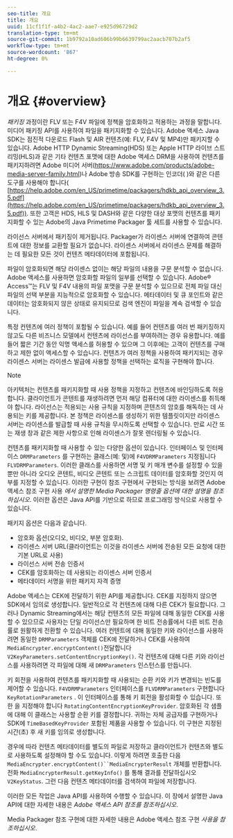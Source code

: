 ```yaml
---
seo-title: 개요
title: 개요
uuid: 11cf1f1f-a4b2-4ac2-aae7-e925d96729d2
translation-type: tm+mt
source-git-commit: 1b9792a10ad606b99b6639799ac2aacb707b2af5
workflow-type: tm+mt
source-wordcount: '867'
ht-degree: 0%

---
```



# 개요 {#overview}

*패키징* 과정이란 FLV 또는 F4V 파일에 정책을 암호화하고 적용하는 과정을 말합니다. 미디어 패키징 API를 사용하여 파일을 패키지화할 수 있습니다. Adobe 액세스 Java SDK는 점진적 다운로드 Flash 및 AIR 컨텐츠(예: FLV, F4V 및 MP4)만 패키지할 수 있습니다. Adobe HTTP Dynamic Streaming(HDS) 또는 Apple HTTP 라이브 스트리밍(HLS)과 같은 기타 컨텐츠 포맷에 대한 Adobe 액세스 DRM을 사용하여 컨텐츠를 패키지하려면 Adobe 미디어 서버(https://www.adobe.com/products/adobe-media-server-family.html)나 Adobe 방송 SDK를 구현하는 인코더( [](https://www.adobe.com/products/adobe-media-server-family.html))와 같은 다른 도구를 사용해야 합니다( [https://help.adobe.com/en_US/primetime/packagers/hdkb_api_overview_3.5.pdf](https://help.adobe.com/en_US/primetime/packagers/hdkb_api_overview_3.5.pdf)). 또한 고객은 HDS, HLS 및 DASH와 같은 다양한 대상 포맷의 컨텐츠를 패키지화할 수 있는 Adobe의 Java Primetime Packager 툴 세트를 사용할 수 있습니다.

라이선스 서버에서 패키징이 제거됩니다. Packager가 라이센스 서버에 연결하여 콘텐트에 대한 정보를 교환할 필요가 없습니다. 라이센스 서버에서 라이센스 문제를 해결하는 데 필요한 모든 것이 컨텐츠 메타데이터에 포함됩니다.

파일이 암호화되면 해당 라이센스 없이는 해당 파일의 내용을 구문 분석할 수 없습니다. Adobe 액세스를 사용하면 암호화할 파일의 일부를 선택할 수 있습니다. Adobe® Access™는 FLV 및 F4V 내용의 파일 포맷을 구문 분석할 수 있으므로 전체 파일 대신 파일의 선택 부분을 지능적으로 암호화할 수 있습니다. 메타데이터 및 큐 포인트와 같은 데이터는 암호화되지 않은 상태로 유지되므로 검색 엔진이 파일을 계속 검색할 수 있습니다.

특정 컨텐츠에 여러 정책이 포함될 수 있습니다. 예를 들어 컨텐츠를 여러 번 패키징하지 않고도 다른 비즈니스 모델에서 컨텐츠에 라이선스를 부여하려는 경우 유용합니다. 예를 들어 짧은 기간 동안 익명 액세스를 허용할 수 있으며 그 이후에는 고객이 컨텐츠를 구매하고 제한 없이 액세스할 수 있습니다. 컨텐츠가 여러 정책을 사용하여 패키지되는 경우 라이센스 서버는 라이센스 발급에 사용할 정책을 선택하는 로직을 구현해야 합니다.

>[!NOTE]
>
>아키텍처는 컨텐츠를 패키지화할 때 사용 정책을 지정하고 컨텐츠에 바인딩하도록 허용합니다. 클라이언트가 콘텐트를 재생하려면 먼저 해당 컴퓨터에 대한 라이센스를 취득해야 합니다. 라이선스는 적용되는 사용 규칙을 지정하며 콘텐츠의 암호를 해독하는 데 사용되는 키를 제공합니다. 본 정책은 라이센스를 생성하기 위한 템플릿이지만 라이센스 서버는 라이센스를 발급할 때 사용 규칙을 무시하도록 선택할 수 있습니다. 만료 시간 또는 재생 창과 같은 제한 사항으로 인해 라이센스가 잘못 렌더링될 수 있습니다.

컨텐츠를 패키지화할 때 사용할 수 있는 다양한 옵션이 있습니다. 인터페이스 및 인터페이스 `DRMParameters` 를 구현하는 클래스(예: 및)에 `F4VDRMParameters` 지정됩니다 `FLVDRMParameters`. 이러한 클래스를 사용하면 서명 및 키 매개 변수를 설정할 수 있을 뿐만 아니라 오디오 콘텐트, 비디오 콘텐트 또는 스크립트 데이터를 암호화할 것인지 여부를 지정할 수 있습니다. 이러한 구현이 참조 구현에서 구현되는 방식을 보려면 Adobe 액세스 참조 구현 사용 *에서 설명한 Media Packager 명령줄 옵션에 대한 설명을 참조하십시오*. 이러한 옵션은 Java API를 기반으로 하므로 프로그래밍 방식으로 사용할 수 있습니다.

패키지 옵션은 다음과 같습니다.

* 암호화 옵션(오디오, 비디오, 부분 암호화).
* 라이센스 서버 URL(클라이언트는 이것을 라이센스 서버에 전송된 모든 요청에 대한 기본 URL로 사용)
* 라이선스 서버 전송 인증서
* CEK를 암호화하는 데 사용되는 라이센스 서버 인증서
* 메타데이터 서명을 위한 패키지 자격 증명

Adobe 액세스는 CEK에 전달하기 위한 API를 제공합니다. CEK를 지정하지 않으면 SDK에서 임의로 생성합니다. 일반적으로 각 컨텐츠에 대해 다른 CEK가 필요합니다. 그러나 Dynamic Streaming에서는 해당 컨텐츠의 모든 파일에 대해 동일한 CEK를 사용할 수 있으므로 사용자는 단일 라이선스만 필요하며 한 비트 전송률에서 다른 비트 전송률로 원활하게 전환할 수 있습니다. 여러 컨텐트에 대해 동일한 키와 라이선스를 사용하려면 동일한 `DRMParameters` 객체를 CEK에 전달하거나 CEK를 사용하여 `MediaEncrypter.encryptContent()`전달합니다 `V2KeyParameters.setContentEncryptionKey()`. 각 컨텐츠에 대해 다른 키와 라이선스를 사용하려면 각 파일에 대해 새 `DRMParameters` 인스턴스를 만듭니다.

키 회전을 사용하여 컨텐츠를 패키지화할 때 사용되는 순환 키와 키가 변경되는 빈도를 제어할 수 있습니다. `F4VDRMParameters` 인터페이스를 `FLVDRMParameters` 구현합니다 `KeyRotationParameters` . 이 인터페이스를 통해 키 회전을 활성화할 수 있습니다. 또한 을 지정해야 합니다 `RotatingContentEncryptionKeyProvider`. 암호화된 각 샘플에 대해 이 클래스는 사용할 순환 키를 결정합니다. 귀하는 자체 공급자를 구현하거나 SDK에 `TimeBasedKeyProvider` 포함된 제품을 사용할 수 있습니다. 이 구현은 지정된 시간(초) 후 새 키를 임의로 생성합니다.

경우에 따라 컨텐츠 메타데이터를 별도의 파일로 저장하고 클라이언트가 컨텐츠와 별도로 사용하도록 설정해야 할 수도 있습니다. 이렇게 하려면 호출한 다음 `MediaEncrypter.encryptContent()``MediaEncrypterResult` 개체를 반환합니다. 전화 `MediaEncrypterResult.getKeyInfo()` 를 통해 결과를 전달하십시오 `V2KeyStatus`. 그런 다음 컨텐츠 메타데이터를 검색하여 파일에 저장합니다.

이러한 모든 작업은 Java API를 사용하여 수행할 수 있습니다. 이 장에서 설명한 Java API에 대한 자세한 내용은 *Adobe 액세스 API 참조를 참조하십시오*.

Media Packager 참조 구현에 대한 자세한 내용은 Adobe 액세스 참조 구현 *사용을 참조하십시오*.
